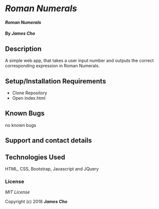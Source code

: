 # _Roman Numerals_

#### _Roman Numerals_

#### By _**James Cho**_

## Description

A simple web app, that takes a user input number and outputs the correct corresponding expression in Roman Numerals.


## Setup/Installation Requirements

* Clone Repository
* Open index.html


## Known Bugs

no known bugs

## Support and contact details



## Technologies Used

HTML, CSS, Bootstrap, Javascript and JQuery

### License

*MIT License*

Copyright (c) 2018 **_James Cho_**
